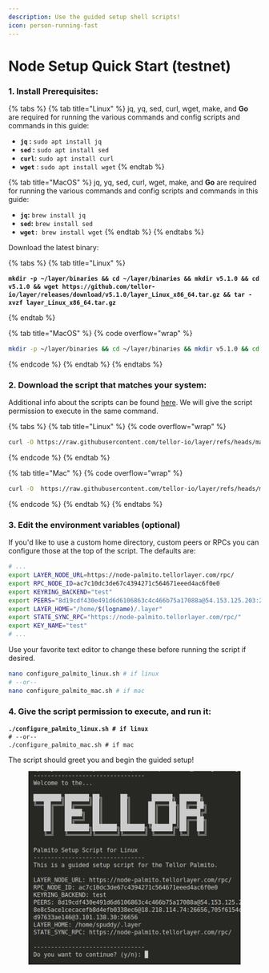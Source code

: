 ```yaml
---
description: Use the guided setup shell scripts!
icon: person-running-fast
---
```


# Node Setup Quick Start (testnet)

### 1. Install Prerequisites:

{% tabs %}
{% tab title="Linux" %}
jq, yq, sed, curl, wget, make, and **Go** are required for running the various commands and config scripts and commands in this guide:&#x20;

* **`jq` :** `sudo apt install jq`
* **`sed` :** `sudo apt install sed`
* **`curl`**: `sudo apt install curl`
* **`wget`** : `sudo apt install wget`
{% endtab %}

{% tab title="MacOS" %}
jq, yq, sed, curl, wget, make, and **Go** are required for running the various commands and config scripts and commands in this guide:&#x20;

* **`jq`:** `brew install jq`
* **`sed`:** `brew install sed`
* **`wget`**`: brew install wget` &#x20;
{% endtab %}
{% endtabs %}

Download the latest binary:

{% tabs %}
{% tab title="Linux" %}
<pre class="language-sh" data-overflow="wrap"><code class="lang-sh"><strong>mkdir -p ~/layer/binaries &#x26;&#x26; cd ~/layer/binaries &#x26;&#x26; mkdir v5.1.0 &#x26;&#x26; cd v5.1.0 &#x26;&#x26; wget https://github.com/tellor-io/layer/releases/download/v5.1.0/layer_Linux_x86_64.tar.gz &#x26;&#x26; tar -xvzf layer_Linux_x86_64.tar.gz
</strong></code></pre>
{% endtab %}

{% tab title="MacOS" %}
{% code overflow="wrap" %}
```sh
mkdir -p ~/layer/binaries && cd ~/layer/binaries && mkdir v5.1.0 && cd v5.1.0 && wget https://github.com/tellor-io/layer/releases/download/v5.1.0/layer_Darwin_arm64.tar.gz && tar -xvzf layer_Darwin_arm64.tar.gz
```
{% endcode %}
{% endtab %}
{% endtabs %}

### 2. Download the script that matches your system:

Additional info about the scripts can be found [here](https://github.com/tellor-io/layer/tree/main/scripts/setup). We will give the script permission to execute in the same command.

{% tabs %}
{% tab title="Linux" %}
{% code overflow="wrap" %}
```sh
curl -O https://raw.githubusercontent.com/tellor-io/layer/refs/heads/main/scripts/setup/initial_config/configure_palmito_linux.sh && chmod +x configure_palmito_linux.sh
```
{% endcode %}
{% endtab %}

{% tab title="Mac" %}
{% code overflow="wrap" %}
```sh
curl -O  https://raw.githubusercontent.com/tellor-io/layer/refs/heads/main/scripts/setup/initial_config/configure_palmito_mac.sh && chmod +x configure_palmito_mac.sh
```
{% endcode %}
{% endtab %}
{% endtabs %}

### 3. Edit the environment variables (optional)

If you'd like to use a custom home directory, custom peers or RPCs you can configure those at the top of the script. The defaults are:

```sh
# ...
export LAYER_NODE_URL=https://node-palmito.tellorlayer.com/rpc/
export RPC_NODE_ID=ac7c10dc3de67c4394271c564671eeed4ac6f0e0
export KEYRING_BACKEND="test"
export PEERS="8d19cdf430e491d6d6106863c4c466b75a17088a@54.153.125.203:26656,c7b175a5bafb35176cdcba3027e764a0dbd0811c@34.219.95.82:26656,05105e8bb28e8c5ace1cecacefb8d4efb0338ec6@18.218.114.74:26656,705f6154c6c6aeb0ba36c8b53639a5daa1b186f6@3.80.39.230:26656,1f6522a346209ee99ecb4d3e897d9d97633ae146@3.101.138.30:26656"
export LAYER_HOME="/home/$(logname)/.layer"
export STATE_SYNC_RPC="https://node-palmito.tellorlayer.com/rpc/"
export KEY_NAME="test"
# ...
```

Use your favorite text editor to change these before running the script if desired.

```sh
nano configure_palmito_linux.sh # if linux
# --or--
nano configure_palmito_mac.sh # if mac
```

### 4. Give the script permission to execute, and run it:

<pre class="language-sh"><code class="lang-sh"><strong>./configure_palmito_linux.sh # if linux
</strong># --or--
./configure_palmito_mac.sh # if mac
</code></pre>

The script should greet you and begin the guided setup!

<figure><img src="../.gitbook/assets/Screenshot From 2025-07-31 10-05-08.png" alt=""><figcaption></figcaption></figure>
